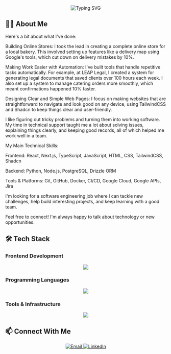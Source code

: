 <div align="center">
  <img src="https://readme-typing-svg.herokuapp.com?font=Fira+Code&weight=500&size=40&pause=1000&color=6366F1&center=true&vCenter=true&random=false&width=600&height=100&lines=Software+Engineer;Full+Stack+Developer;UI%2FUX+Enthusiast" alt="Typing SVG" />
</div>

## 👨‍💻 About Me

Here's a bit about what I've done:

Building Online Stores: I took the lead in creating a complete online store for a local bakery. This involved setting up features like a delivery map using Google's tools, which cut down on delivery mistakes by 10%. 

Making Work Easier with Automation: I've built tools that handle repetitive tasks automatically. For example, at LEAP Legal, I created a system for generating legal documents that saved clients over 100 hours each week. I also set up a system to manage catering orders more smoothly, which meant confirmations happened 10% faster.

Designing Clear and Simple Web Pages: I focus on making websites that are straightforward to navigate and look good on any device, using TailwindCSS and Shadcn to keep things clear and user-friendly.

I like figuring out tricky problems and turning them into working software. My time in technical support taught me a lot about solving issues, explaining things clearly, and keeping good records, all of which helped me work well in a team.

My Main Technical Skills:

Frontend: React, Next.js, TypeScript, JavaScript, HTML, CSS, TailwindCSS, Shadcn

Backend: Python, Node.js, PostgreSQL, Drizzle ORM

Tools & Platforms: Git, GitHub, Docker, CI/CD, Google Cloud, Google APIs, Jira

I'm looking for a software engineering job where I can tackle new challenges, help build interesting projects, and keep learning with a good team.

Feel free to connect! I'm always happy to talk about technology or new opportunities.

## 🛠️ Tech Stack

### Frontend Development
<div align="center">
  <img src="https://skillicons.dev/icons?i=react,vue,html,css,tailwind" />
</div>

### Programming Languages
<div align="center">
  <img src="https://skillicons.dev/icons?i=ts,js,cs,py" />
</div>

### Tools & Infrastructure
<div align="center">
  <img src="https://skillicons.dev/icons?i=postgres,docker,figma,bash,pnpm,git" />
</div>

## 📫 Connect With Me

<div align="center">
  <a href="mailto:mikebashford@gmail.com">
    <img src="https://skillicons.dev/icons?i=gmail" alt="Email" />
  </a>
  <a href="https://www.linkedin.com/in/mikebashford">
    <img src="https://skillicons.dev/icons?i=linkedin" alt="LinkedIn" />
  </a>
</div>
